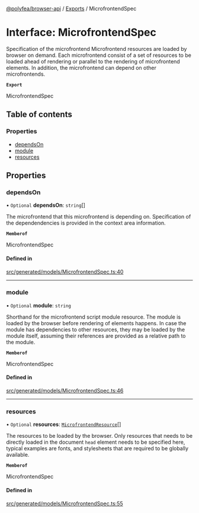 [@polyfea/browser-api](../README.md) / [Exports](../modules.md) / MicrofrontendSpec

# Interface: MicrofrontendSpec

Specification of the microfrontend
Microfrontend resources are loaded by browser on demand. Each microfrontend consist of a set
of resources to be loaded ahead of rendering or parallel to the rendering of microfrontend elements.
In addition, the microfrontend can depend on other microfrontends.

**`Export`**

MicrofrontendSpec

## Table of contents

### Properties

- [dependsOn](MicrofrontendSpec.md#dependson)
- [module](MicrofrontendSpec.md#module)
- [resources](MicrofrontendSpec.md#resources)

## Properties

### dependsOn

• `Optional` **dependsOn**: `string`[]

The microfrontend that this microfrontend is depending on. Specification of the dependendencies
is provided in the context  area information.

**`Memberof`**

MicrofrontendSpec

#### Defined in

[src/generated/models/MicrofrontendSpec.ts:40](https://github.com/polyfea/browser-api/blob/3f82ee7/src/generated/models/MicrofrontendSpec.ts#L40)

___

### module

• `Optional` **module**: `string`

Shorthand for the microfrontend script module resource. The module is loaded by the browser before rendering of elements happens. In case the module has dependencies to other resources, they may be loaded by the module itself, assuming their references are provided as a relative path to the module.

**`Memberof`**

MicrofrontendSpec

#### Defined in

[src/generated/models/MicrofrontendSpec.ts:46](https://github.com/polyfea/browser-api/blob/3f82ee7/src/generated/models/MicrofrontendSpec.ts#L46)

___

### resources

• `Optional` **resources**: [`MicrofrontendResource`](MicrofrontendResource.md)[]

The resources to be loaded by the browser. Only resources that needs to be directly loaded in the 
document `head` element needs to be specified here, typical examples are fonts, and stylesheets that 
are required to be globally available.

**`Memberof`**

MicrofrontendSpec

#### Defined in

[src/generated/models/MicrofrontendSpec.ts:55](https://github.com/polyfea/browser-api/blob/3f82ee7/src/generated/models/MicrofrontendSpec.ts#L55)
